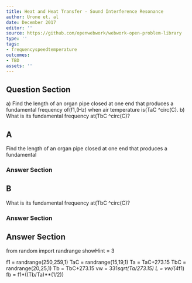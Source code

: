 ```yaml
---
title: Heat and Heat Transfer - Sound Interference Resonance
author: Urone et. al
date: December 2017
editor: ''
source: https://github.com/openwebwork/webwork-open-problem-library
type: ''
tags:
- frequencyspeedtemperature
outcomes:
- TBD
assets: ''
---
```


## Question Section 

a) Find the length of an organ pipe closed at one end that produces a fundamental
frequency of(f1,(Hz) when air temperature is(TaC ^circ(C).
b) What is its fundamental frequency at(TbC ^circ(C)?

## A
Find the length of an organ pipe closed at one end that produces a fundamental
### Answer Section
## B
What is its fundamental frequency at(TbC ^circ(C)?
### Answer Section


## Answer Section

from random import randrange
showHint = 3

f1 = randrange(250,259,1)
TaC = randrange(15,19,1)
Ta = TaC+273.15
TbC = randrange(20,25,1)
Tb = TbC+273.15
vw = 331*sqrt(Ta/273.15)
L = vw/(4*f1)
fb = f1*((Tb/Ta)**(1/2))